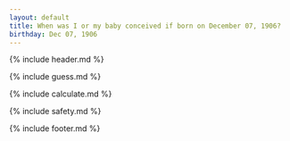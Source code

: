 ```yaml
---
layout: default
title: When was I or my baby conceived if born on December 07, 1906?
birthday: Dec 07, 1906
---
```


{% include header.md %}

{% include guess.md %}

{% include calculate.md %}

{% include safety.md %}

{% include footer.md %}



